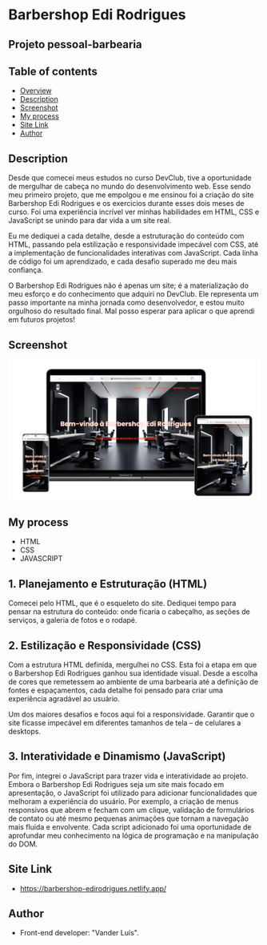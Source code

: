 <h1> Barbershop Edi Rodrigues</h1>
<h2> Projeto pessoal-barbearia</h2>

## Table of contents
- [Overview](#overview)
- [Description](#description)
- [Screenshot](#screenshot)
- [My process](#my-process)
- [Site Link](#site-link)
- [Author](#author)


## Description
Desde que comecei meus estudos no curso DevClub, tive a oportunidade de mergulhar de cabeça no mundo do desenvolvimento web. Esse sendo meu primeiro projeto, que me empolgou e me ensinou foi a criação do site Barbershop Edi Rodrigues e os exercicios durante esses dois meses de curso. Foi uma experiência incrível ver minhas habilidades em HTML, CSS e JavaScript se unindo para dar vida a um site real.

Eu me dediquei a cada detalhe, desde a estruturação do conteúdo com HTML, passando pela estilização e responsividade impecável com CSS, até a implementação de funcionalidades interativas com JavaScript. Cada linha de código foi um aprendizado, e cada desafio superado me deu mais confiança.

O Barbershop Edi Rodrigues não é apenas um site; é a materialização do meu esforço e do conhecimento que adquiri no DevClub. Ele representa um passo importante na minha jornada como desenvolvedor, e estou muito orgulhoso do resultado final. Mal posso esperar para aplicar o que aprendi em futuros projetos!

## Screenshot
![](./img/macbo.png)

## My process
- HTML
- CSS
- JAVASCRIPT

<h2>1. Planejamento e Estruturação (HTML)</h2>
Comecei pelo HTML, que é o esqueleto do site. Dediquei tempo para pensar na estrutura do conteúdo: onde ficaria o cabeçalho, as seções de serviços, a galeria de fotos e o rodapé.

<h2>2. Estilização e Responsividade (CSS)</h2>
Com a estrutura HTML definida, mergulhei no CSS. Esta foi a etapa em que o Barbershop Edi Rodrigues ganhou sua identidade visual. Desde a escolha de cores que remetessem ao ambiente de uma barbearia até a definição de fontes e espaçamentos, cada detalhe foi pensado para criar uma experiência agradável ao usuário.

Um dos maiores desafios e focos aqui foi a responsividade. Garantir que o site ficasse impecável em diferentes tamanhos de tela – de celulares a desktops.

<h2>3. Interatividade e Dinamismo (JavaScript)</h2>
Por fim, integrei o JavaScript para trazer vida e interatividade ao projeto. Embora o Barbershop Edi Rodrigues seja um site mais focado em apresentação, o JavaScript foi utilizado para adicionar funcionalidades que melhoram a experiência do usuário. Por exemplo, a criação de menus responsivos que abrem e fecham com um clique, validação de formulários de contato ou até mesmo pequenas animações que tornam a navegação mais fluida e envolvente.
Cada script adicionado foi uma oportunidade de aprofundar meu conhecimento na lógica de programação e na manipulação do DOM.

## Site Link
- https://barbershop-edirodrigues.netlify.app/

## Author
- Front-end developer: "Vander Luís".
